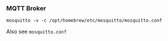 ### MQTT Broker

```
mosquitto -v -c /opt/homebrew/etc/mosquitto/mosquitto.conf
```

Also see `mosquitto.conf`
